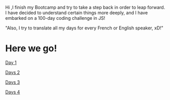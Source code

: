 Hi ,I finish my Bootcamp and try to take a step back in order to leap forward.
I have decided to understand certain things more deeply, and I have embarked on a 100-day coding challenge in JS! 

"Also, I try to translate all my days for every French or English speaker, xD!"

# Here we go!

[Day 1](day1.md)

[Days 2](days2.md)

[Days 3](days3.md)

[Days 4](days4.md)
